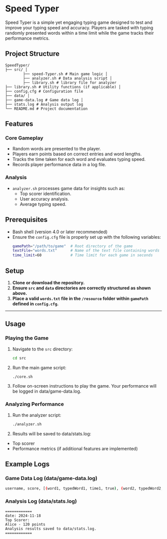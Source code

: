 # Speed Typer

Speed Typer is a simple yet engaging typing game designed to test and improve your typing speed and accuracy. Players are tasked with typing randomly presented words within a time limit while the game tracks their performance metrics.

## Project Structure
``` 
SpeedTyper/ 
├── src/ │ 
        ├── speed-Typer.sh # Main game logic │ 
        ├── analyzer.sh # Data analysis script │ 
        ├── library.sh # library file for analyzer
├── library.sh # Utility functions (if applicable) │ 
├── config.cfg # Configuration file 
├── data/ │ 
├── game-data.log # Game data log │ 
├── stats.log # Analysis output log 
└── README.md # Project documentation 
```

## Features

### Core Gameplay
- Random words are presented to the player.
- Players earn points based on correct entries and word lengths.
- Tracks the time taken for each word and evaluates typing speed.
- Records player performance data in a log file.

### Analysis
- `analyzer.sh` processes game data for insights such as:
  - Top scorer identification.
  - User accuracy analysis.
  - Average typing speed.

## Prerequisites
- Bash shell (version 4.0 or later recommended)
- Ensure the `config.cfg` file is properly set up with the following variables:
  ```bash
  gamePath="/path/to/game"  # Root directory of the game
  textFile="words.txt"      # Name of the text file containing words
  time_limit=60             # Time limit for each game in seconds

## Setup

1. **Clone or download the repository.**
2. **Ensure `src` and `data` directories are correctly structured as shown above.**
3. **Place a valid `words.txt` file in the `/resource` folder within `gamePath` defined in `config.cfg`.**

---

## Usage

### Playing the Game

1. Navigate to the `src` directory:
   ```bash
   cd src

2. Run the main game script:
   ```bash
   ./core.sh

3. Follow on-screen instructions to play the game. Your performance will be logged in data/game-data.log.

### Analyzing Performance
1. Run the analyzer script:
   ```bash
   ./analyzer.sh
2. Results will be saved to data/stats.log:
* Top scorer
* Performance metrics (if additional features are implemented)

## Example Logs
### Game Data Log (data/game-data.log)
   ```bash
   username, score, [(word1, typedWord1, time1, true), (word2, typedWord2, time2, false)]
   ```

### Analysis Log (data/stats.log)
```
============
date: 2024-11-18
Top Scorer:
Alice - 120 points
Analysis results saved to data/stats.log.
============